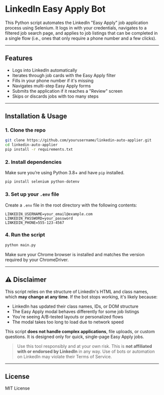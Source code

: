 # LinkedIn Easy Apply Bot 

This Python script automates the LinkedIn "Easy Apply" job application process using Selenium. It logs in with your credentials, navigates to a filtered job search page, and applies to job listings that can be completed in a single flow (i.e., ones that only require a phone number and a few clicks).

---

##  Features

- Logs into LinkedIn automatically  
- Iterates through job cards with the Easy Apply filter  
- Fills in your phone number if it's missing  
- Navigates multi-step Easy Apply forms  
- Submits the application if it reaches a "Review" screen  
- Skips or discards jobs with too many steps  

---

##  Installation & Usage

### 1. Clone the repo
```bash
git clone https://github.com/yourusername/linkedin-auto-applier.git
cd linkedin-auto-applier
pip install -r requirements.txt
```

### 2. Install dependencies
Make sure you’re using Python 3.8+ and have `pip` installed.

```bash
pip install selenium python-dotenv
```

### 3. Set up your `.env` file
Create a `.env` file in the root directory with the following contents:

```
LINKEDIN_USERNAME=your_email@example.com
LINKEDIN_PASSWORD=your_password
LINKEDIN_PHONE=555-123-4567
```

### 4. Run the script
```bash
python main.py
```

Make sure your Chrome browser is installed and matches the version required by your ChromeDriver.

---

## ⚠️ Disclaimer

This script relies on the structure of LinkedIn's HTML and class names, which **may change at any time**. If the bot stops working, it's likely because:

- LinkedIn has updated their class names, IDs, or DOM structure  
- The Easy Apply modal behaves differently for some job listings  
- You're seeing A/B-tested layouts or personalized flows  
- The modal takes too long to load due to network speed  

This script **does not handle complex applications**, file uploads, or custom questions. It is designed only for quick, single-page Easy Apply jobs.

> Use this tool responsibly and at your own risk. This is **not affiliated with or endorsed by LinkedIn** in any way. Use of bots or automation on LinkedIn may violate their Terms of Service.

---

##  License

MIT License
